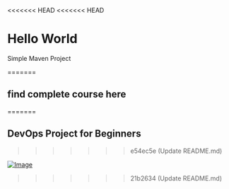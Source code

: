 <<<<<<< HEAD
<<<<<<< HEAD
# Hello World

Simple Maven Project

=======
## find complete course here   
=======
## DevOps Project for Beginners   
>>>>>>> e54ec5e (Update README.md)

[![Image](https://github.com/yankils/Simple-DevOps-Project/blob/master/Devops_course.PNG "DevOps Project - CI/CD with Jenkins Ansible Docker Kubernetes ")](https://www.udemy.com/course/valaxy-devops/?referralCode=8147A5CF4C8C7D9E253F)
>>>>>>> 21b2634 (Update README.md)
